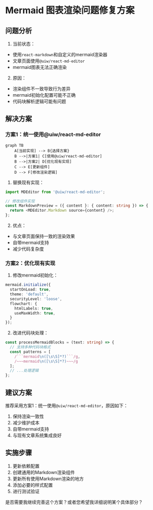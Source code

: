 # Mermaid 图表渲染问题修复方案

## 问题分析

1. 当前状态：
- 使用`react-markdown`和自定义的mermaid渲染器
- 文章页面使用`@uiw/react-md-editor`
- mermaid图表无法正确渲染

2. 原因：
- 渲染组件不一致导致行为差异
- mermaid初始化配置可能不正确
- 代码块解析逻辑可能有问题

## 解决方案

### 方案1：统一使用@uiw/react-md-editor

```mermaid
graph TB
    A[当前实现] --> B{选择方案}
    B -->|方案1| C[使用@uiw/react-md-editor]
    B -->|方案2| D[优化现有实现]
    C --> E[更新组件]
    D --> F[修改渲染逻辑]
```

1. 替换现有实现：
```typescript
import MDEditor from '@uiw/react-md-editor';

// 修改组件实现
const MarkdownPreview = ({ content }: { content: string }) => {
  return <MDEditor.Markdown source={content} />;
};
```

2. 优点：
- 与文章页面保持一致的渲染效果
- 自带mermaid支持
- 减少代码复杂度

### 方案2：优化现有实现

1. 修改mermaid初始化：
```typescript
mermaid.initialize({
  startOnLoad: true,
  theme: 'default',
  securityLevel: 'loose',
  flowchart: {
    htmlLabels: true,
    useMaxWidth: true,
  }
});
```

2. 改进代码块处理：
```typescript
const processMermaidBlocks = (text: string) => {
  // 支持多种代码块格式
  const patterns = [
    /```mermaid\n([\s\S]*?)```/g,
    /~~~mermaid\n([\s\S]*?)~~~/g
  ];
  // ...处理逻辑
};
```

## 建议方案

推荐采用方案1：统一使用`@uiw/react-md-editor`，原因如下：
1. 保持渲染一致性
2. 减少维护成本
3. 自带mermaid支持
4. 与现有文章系统集成良好

## 实施步骤

1. 更新依赖配置
2. 创建通用的Markdown渲染组件
3. 更新所有使用Markdown渲染的地方
4. 添加必要的样式配置
5. 进行测试验证

是否需要我继续完善这个方案？或者您希望我详细说明某个具体部分？